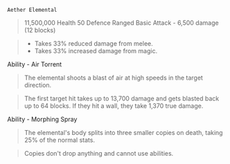 `Aether Elemental`
> 11,500,000 Health
> 50 Defence
> Ranged Basic Attack - 6,500 damage (12 blocks)


> - Takes 33% reduced damage from melee.
> - Takes 33% increased damage from magic.


Ability - Air Torrent
> The elemental shoots a blast of air at high speeds in the target direction.

> The first target hit takes up to 13,700 damage and gets blasted back up to 64 blocks. If they hit a wall, they take 1,370 true damage.


Ability - Morphing Spray
> The elemental's body splits into three smaller copies on death, taking 25% of the normal stats.

> Copies don't drop anything and cannot use abilities.
